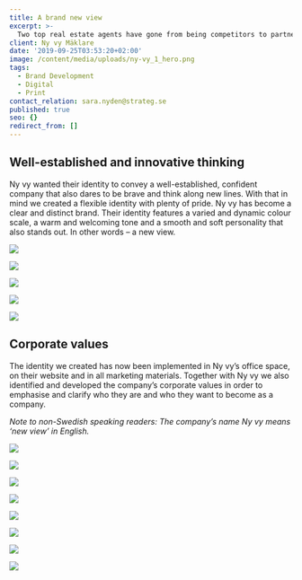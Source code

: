 ```yaml
---
title: A brand new view
excerpt: >-
  Two top real estate agents have gone from being competitors to partners, creating a brand new agency in Gothenburg. In order to stand out in a fast-moving market amidst tough competition, they needed a strong visual identity. They appointed us as their lead brand agency (hurrah!), and this is the result.
client: Ny vy Mäklare
date: '2019-09-25T03:53:20+02:00'
image: /content/media/uploads/ny-vy_1_hero.png
tags:
  - Brand Development
  - Digital
  - Print
contact_relation: sara.nyden@strateg.se
published: true
seo: {}
redirect_from: []
---
```


## Well-established and innovative thinking

Ny vy wanted their identity to convey a well-established, confident company that also dares to be brave and think along new lines. With that in mind we created a flexible identity with plenty of pride. Ny vy has become a clear and distinct brand. Their identity features a varied and dynamic colour scale, a warm and welcoming tone and a smooth and soft personality that also stands out. In other words – a new view.

<Column md="6">

![](/content/media/uploads/ny-vy_2_1.png)

</Column>

<Column md="6">

![](/content/media/uploads/ny-vy_2_2.png)

</Column>

<Column md="6">

![](/content/media/uploads/ny-vy_3_1.png)

</Column>

<Column md="6">

![](/content/media/uploads/ny-vy_3_2.png)

</Column>

![](/content/media/uploads/ny-vy_4.png)

## Corporate values

The identity we created has now been implemented in Ny vy’s office space, on their website and in all marketing materials. Together with Ny vy we also identified and developed the company’s corporate values in order to emphasise and clarify who they are and who they want to become as a company.

_Note to non-Swedish speaking readers: The company’s name Ny vy means ‘new view’ in English._

![](/content/media/uploads/ny-vy_5.png)

![](/content/media/uploads/ny-vy_6.png)

<Column md="6">

![](/content/media/uploads/ny-vy_7_1.png)

</Column>

<Column md="6">

![](/content/media/uploads/ny-vy_7_2.png)

</Column>

<Column md="6">

![](/content/media/uploads/ny-vy_8_1.png)

</Column>

<Column md="6">

![](/content/media/uploads/ny-vy_8_2.png)

</Column>

![](/content/media/uploads/ny-vy_9.png)

![](/content/media/uploads/ny-vy_10.png)
